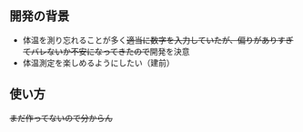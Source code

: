 ## 開発の背景
- 体温を測り忘れることが多く~~適当に数字を入力していたが、偏りがありすぎてバレないか不安になってきたので~~開発を決意
- 体温測定を楽しめるようにしたい（建前）
## 使い方
~~まだ作ってないので分からん~~